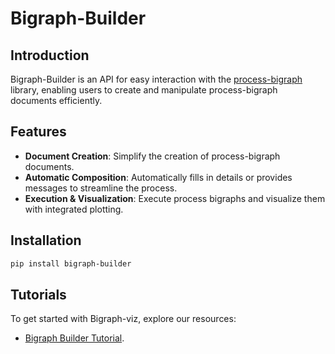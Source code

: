 # Bigraph-Builder

## Introduction
Bigraph-Builder is an API for easy interaction with the [process-bigraph](
https://github.com/vivarium-collective/process-bigraph) library, enabling users to create and manipulate process-bigraph 
documents efficiently.

## Features
- **Document Creation**: Simplify the creation of process-bigraph documents.
- **Automatic Composition**: Automatically fills in details or provides messages to streamline the process.
- **Execution & Visualization**: Execute process bigraphs and visualize them with integrated plotting.

## Installation
```bash
pip install bigraph-builder
```

## Tutorials

To get started with Bigraph-viz, explore our resources: 
* [Bigraph Builder Tutorial](https://vivarium-collective.github.io/bigraph-builder/notebooks/basics.html).
